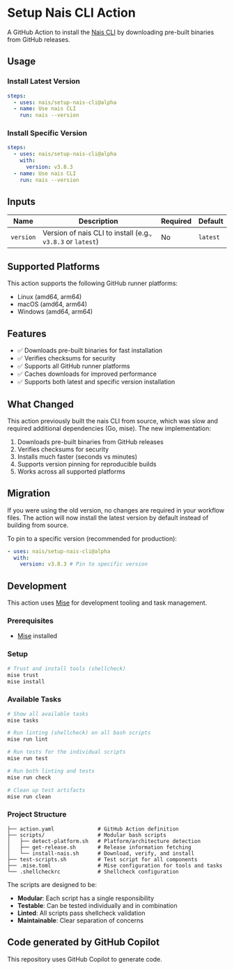 # Setup Nais CLI Action

A GitHub Action to install the [Nais CLI](https://github.com/nais/cli) by downloading pre-built binaries from GitHub releases.

## Usage

### Install Latest Version

```yaml
steps:
  - uses: nais/setup-nais-cli@alpha
  - name: Use nais CLI
    run: nais --version
```

### Install Specific Version

```yaml
steps:
  - uses: nais/setup-nais-cli@alpha
    with:
      version: v3.8.3
  - name: Use nais CLI
    run: nais --version
```

## Inputs

| Name      | Description                                                 | Required | Default  |
| --------- | ----------------------------------------------------------- | -------- | -------- |
| `version` | Version of nais CLI to install (e.g., `v3.8.3` or `latest`) | No       | `latest` |

## Supported Platforms

This action supports the following GitHub runner platforms:

- Linux (amd64, arm64)
- macOS (amd64, arm64)
- Windows (amd64, arm64)

## Features

- ✅ Downloads pre-built binaries for fast installation
- ✅ Verifies checksums for security
- ✅ Supports all GitHub runner platforms
- ✅ Caches downloads for improved performance
- ✅ Supports both latest and specific version installation

## What Changed

This action previously built the nais CLI from source, which was slow and required additional dependencies (Go, mise). The new implementation:

1. Downloads pre-built binaries from GitHub releases
2. Verifies checksums for security
3. Installs much faster (seconds vs minutes)
4. Supports version pinning for reproducible builds
5. Works across all supported platforms

## Migration

If you were using the old version, no changes are required in your workflow files. The action will now install the latest version by default instead of building from source.

To pin to a specific version (recommended for production):

```yaml
- uses: nais/setup-nais-cli@alpha
  with:
    version: v3.8.3 # Pin to specific version
```

## Development

This action uses [Mise](https://mise.jdx.dev/) for development tooling and task management.

### Prerequisites

- [Mise](https://mise.jdx.dev/getting-started.html) installed

### Setup

```bash
# Trust and install tools (shellcheck)
mise trust
mise install
```

### Available Tasks

```bash
# Show all available tasks
mise tasks

# Run linting (shellcheck) on all bash scripts
mise run lint

# Run tests for the individual scripts
mise run test

# Run both linting and tests
mise run check

# Clean up test artifacts
mise run clean
```

### Project Structure

```
├── action.yaml              # GitHub Action definition
├── scripts/                 # Modular bash scripts
│   ├── detect-platform.sh   # Platform/architecture detection
│   ├── get-release.sh       # Release information fetching
│   └── install-nais.sh      # Download, verify, and install
├── test-scripts.sh          # Test script for all components
├── .mise.toml               # Mise configuration for tools and tasks
└── .shellcheckrc            # Shellcheck configuration
```

The scripts are designed to be:

- **Modular**: Each script has a single responsibility
- **Testable**: Can be tested individually and in combination
- **Linted**: All scripts pass shellcheck validation
- **Maintainable**: Clear separation of concerns

## Code generated by GitHub Copilot

This repository uses GitHub Copilot to generate code.
